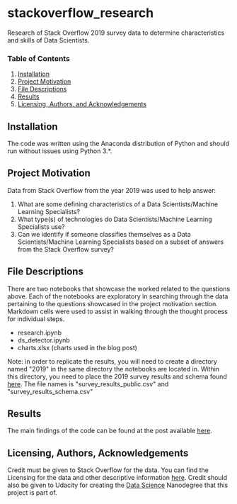 # stackoverflow_research
Research of Stack Overflow 2019 survey data to determine characteristics and skills of Data Scientists.

### Table of Contents

1. [Installation](#installation)
2. [Project Motivation](#motivation)
3. [File Descriptions](#files)
4. [Results](#results)
5. [Licensing, Authors, and Acknowledgements](#licensing)


## Installation <a name="installation"></a>

The code was written using the Anaconda distribution of Python and should run without issues using Python 3.*.

## Project Motivation<a name="motivation"></a>

Data from Stack Overflow from the year 2019 was used to help answer:

1. What are some defining characteristics of a Data Scientists/Machine Learning Specialists?
2. What type(s) of technologies do Data Scientists/Machine Learning Specialists use?
3. Can we identify if someone classifies themselves as a Data Scientists/Machine Learning Specialists based 
on a subset of answers from the Stack Overflow survey?

## File Descriptions <a name="files"></a>

There are two notebooks that showcase the worked related to the questions above.  Each of the notebooks are 
exploratory in searching through the data pertaining to the questions showcased in the project motivation section. Markdown cells 
were used to assist in walking through the thought process for individual steps.

* research.ipynb
* ds_detector.ipynb
* charts.xlsx (charts used in the blog post)

Note: in order to replicate the results, you will need to create a directory named "2019" in the same directory the notebooks are located in.  Within this directory, you need to place the 2019 survey results and schema found [here](https://insights.stackoverflow.com/survey).  The file names is "survey_results_public.csv" and "survey_results_schema.csv"

## Results<a name="results"></a>

The main findings of the code can be found at the post available [here](https://medium.com/@scott.lilleboe/can-you-become-a-data-scientist-d0b06611dbeb).

## Licensing, Authors, Acknowledgements<a name="licensing"></a>

Credit must be given to Stack Overflow for the data.  You can find the Licensing for the data and other descriptive 
information [here](https://insights.stackoverflow.com/survey).  Credit should also be given to Udacity for creating 
the [Data Science](https://www.udacity.com/course/data-scientist-nanodegree--nd025) Nanodegree that this project is 
part of.

